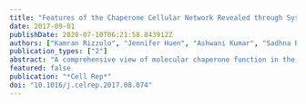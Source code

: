 ```yaml
---
title: "Features of the Chaperone Cellular Network Revealed through Systematic Interaction Mapping."
date: 2017-09-01
publishDate: 2020-07-10T06:21:58.843912Z
authors: ["Kamran Rizzolo", "Jennifer Huen", "Ashwani Kumar", "Sadhna Phanse", "James Vlasblom", "Yoshito Kakihara", "Hussein A Zeineddine", "Zoran Minic", "Jamie Snider", "Wen Wang", "Carles Pons", "Thiago V Seraphim", "Edgar Erik Boczek", "Simon Alberti", "Michael Costanzo", "Chad L Myers", "Igor Stagljar", "Charles Boone", "Mohan Babu", "Walid A Houry"]
publication_types: ["2"]
abstract: "A comprehensive view of molecular chaperone function in the cell was obtained through a systematic global integrative network approach based on physical (protein-protein) and genetic (gene-gene or epistatic) interaction mapping. This allowed us to decipher interactions involving all core chaperones (67) and cochaperones (15) of Saccharomyces cerevisiae. Our analysis revealed the presence of a large chaperone functional supercomplex, which we named the naturally joined (NAJ) chaperone complex, encompassing Hsp40, Hsp70, Hsp90, AAA+, CCT, and small Hsps. We further found that many chaperones interact with proteins that form foci or condensates under stress conditions. Using an in vitro reconstitution approach, we demonstrate condensate formation for the highly conserved AAA+ ATPases Rvb1 and Rvb2, which are part of the R2TP complex that interacts with Hsp90. This expanded view of the chaperone network in the cell clearly demonstrates the distinction between chaperones having broad versus narrow substrate specificities in protein homeostasis."
featured: false
publication: "*Cell Rep*"
doi: "10.1016/j.celrep.2017.08.074"
---
```


